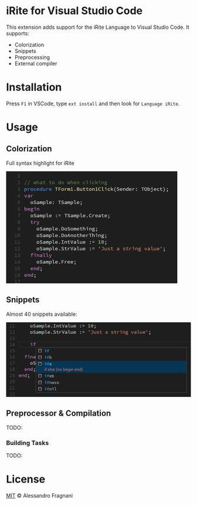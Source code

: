# iRite for Visual Studio Code

This extension adds support for the iRite Language to Visual Studio Code. It supports:

* Colorization
* Snippets
* Preprocessing
* External compiler

# Installation

Press `F1` in VSCode, type `ext install` and then look for `Language iRite`.

# Usage

## Colorization

Full syntax highlight for iRite

![syntax](images/vscode-irite-syntax.png)

## Snippets

Almost 40 snippets available:

![snippets](images/vscode-irite-snippets.png)

## Preprocessor & Compilation

TODO:

### Building Tasks

TODO:

# License

[MIT](LICENSE.md) &copy; Alessandro Fragnani